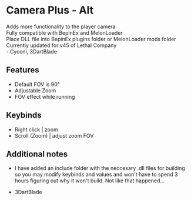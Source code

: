 # Camera Plus - Alt

Adds more functionality to the player camera</br >
Fully compatible with BepinEx and MelonLoader</br >
Place DLL file into BepinEx plugins folder or MelonLoader mods folder</br >
Currently updated for v45 of Lethal Company</br >
    - Cyconi, 3DartBlade

## Features
* Default FOV is 90°
* Adjustable Zoom
* FOV effect while running

## Keybinds
* Right click     | zoom
* Scroll (Zoom)   | adjust zoom FOV

## Additional notes
* I have added an include folder with the neccesary .dll files for building so you may modify keybinds and values and won't have to spend 3 hours figuring out why it won't build. Not like that happened...
- 3DartBlade